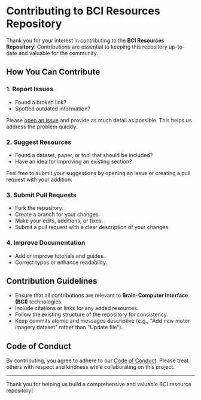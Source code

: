 # Contributing to BCI Resources Repository

Thank you for your interest in contributing to the **BCI Resources Repository**! Contributions are essential to keeping this repository up-to-date and valuable for the community.

## How You Can Contribute

### 1. Report Issues
- Found a broken link? 
- Spotted outdated information?

Please [open an issue](https://github.com/your-repo/issues) and provide as much detail as possible. This helps us address the problem quickly.

### 2. Suggest Resources
- Found a dataset, paper, or tool that should be included?
- Have an idea for improving an existing section?

Feel free to submit your suggestions by opening an issue or creating a pull request with your addition.

### 3. Submit Pull Requests
- Fork the repository.
- Create a branch for your changes.
- Make your edits, additions, or fixes.
- Submit a pull request with a clear description of your changes.

### 4. Improve Documentation
- Add or improve tutorials and guides.
- Correct typos or enhance readability.

## Contribution Guidelines

- Ensure that all contributions are relevant to **Brain-Computer Interface (BCI)** technologies.
- Include citations or links for any added resources.
- Follow the existing structure of the repository for consistency.
- Keep commits atomic and messages descriptive (e.g., "Add new motor imagery dataset" rather than "Update file").

## Code of Conduct

By contributing, you agree to adhere to our [Code of Conduct](CODE_OF_CONDUCT.md). Please treat others with respect and kindness while collaborating on this project.

---

Thank you for helping us build a comprehensive and valuable BCI resource repository!
